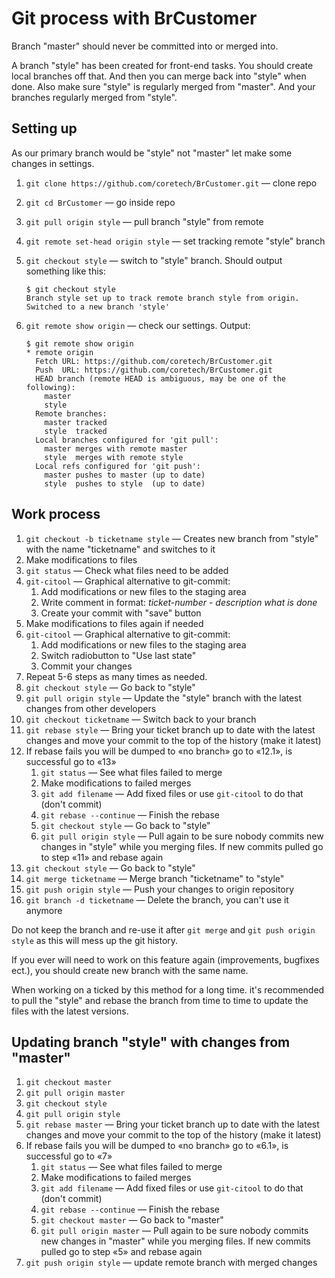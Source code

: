Git process with BrCustomer
===========================

Branch "master" should never be committed into or merged into.

A branch "style" has been created for front-end tasks. You should create local branches off that. And then you can merge back into "style" when done. Also make sure "style" is regularly merged from "master". And your branches regularly merged from "style".

## Setting up

As our primary branch would be "style" not "master" let make some changes in settings.

1. `git clone https://github.com/coretech/BrCustomer.git` — clone repo
2. `git cd BrCustomer` — go inside repo
3. `git pull origin style` — pull branch "style" from remote
4. `git remote set-head origin style` — set tracking remote "style" branch
5. `git checkout style` — switch to "style" branch. Should output something like this:

    ```
    $ git checkout style
    Branch style set up to track remote branch style from origin.
    Switched to a new branch 'style'
    ```
6. `git remote show origin` — check our settings. Output:

    ```
    $ git remote show origin
    * remote origin
      Fetch URL: https://github.com/coretech/BrCustomer.git
      Push  URL: https://github.com/coretech/BrCustomer.git
      HEAD branch (remote HEAD is ambiguous, may be one of the following):
        master
        style
      Remote branches:
        master tracked
        style  tracked
      Local branches configured for 'git pull':
        master merges with remote master
        style  merges with remote style
      Local refs configured for 'git push':
        master pushes to master (up to date)
        style  pushes to style  (up to date)
    ```

## Work process

1. `git checkout -b ticketname style` — Creates new branch from "style" with the name "ticketname" and switches to it
2. Make modifications to files
3. `git status` — Check what files need to be added
4. `git-citool` — Graphical alternative to git-commit:
    1. Add modifications or new files to the staging area
    2. Write comment in format: *ticket-number - description what is done*
    3. Create your commit with "save" button
5. Make modifications to files again if needed
6. `git-citool` — Graphical alternative to git-commit:
    1. Add modifications or new files to the staging area
    2. Switch radiobutton to "Use last state"
    3. Commit your changes
7. Repeat 5-6 steps as many times as needed.
8. `git checkout style` — Go back to "style"
9. `git pull origin style` — Update the "style" branch with the latest changes from other developers
10. `git checkout ticketname` — Switch back to your branch
11. `git rebase style` — Bring your ticket branch up to date with the latest changes and move your commit to the top of the history (make it latest)
12. If rebase fails you will be dumped to «no branch» go to «12.1», is successful go to «13»
    1. `git status` — See what files failed to merge
    2. Make modifications to failed merges
    3. `git add filename` — Add fixed files or use `git-citool` to do that (don't commit)
    4. `git rebase --continue` — Finish the rebase
    5. `git checkout style` — Go back to "style"
    6. `git pull origin style` — Pull again to be sure nobody commits new changes in "style" while you merging files. If new commits pulled go to step «11» and rebase again
13. `git checkout style` — Go back to "style"
14. `git merge ticketname` — Merge branch "ticketname" to "style"
15. `git push origin style` — Push your changes to origin repository
16. `git branch -d ticketname` — Delete the branch, you can't use it anymore

Do not keep the branch and re-use it after `git merge` and `git push origin style` as this will mess up the git history.

If you ever will need to work on this feature again (improvements, bugfixes ect.), you should create new branch with the same name.

When working on a ticked by this method for a long time. it's recommended to pull the "style" and rebase the branch from time to time to update the files with the latest versions.

## Updating branch "style" with changes from "master"

1. `git checkout master`
2. `git pull origin master`
3. `git checkout style`
4. `git pull origin style`
5. `git rebase master` — Bring your ticket branch up to date with the latest changes and move your commit to the top of the history (make it latest)
6. If rebase fails you will be dumped to «no branch» go to «6.1», is successful go to «7»
    1. `git status` — See what files failed to merge
    2. Make modifications to failed merges
    3. `git add filename` — Add fixed files or use `git-citool` to do that (don't commit)
    4. `git rebase --continue` — Finish the rebase
    5. `git checkout master` — Go back to "master"
    6. `git pull origin master` — Pull again to be sure nobody commits new changes in "master" while you merging files. If new commits pulled go to step «5» and rebase again
7. `git push origin style` — update remote branch with merged changes
